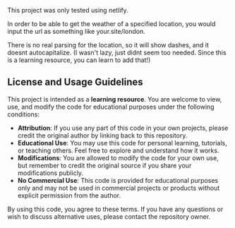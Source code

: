 This project was only tested using netlify.

In order to be able to get the weather of a specified location, you would input the url as something like your.site/london.

There is no real parsing for the location, so it will show dashes, and it doesnt autocapitalize. (I wasn't lazy, just didnt seem too needed. Since this is a learning resource, you can learn to add that!)

## License and Usage Guidelines

This project is intended as a **learning resource**. You are welcome to view, use, and modify the code for educational purposes under the following conditions:

- **Attribution**: If you use any part of this code in your own projects, please credit the original author by linking back to this repository.
- **Educational Use**: You may use this code for personal learning, tutorials, or teaching others. Feel free to explore and understand how it works.
- **Modifications**: You are allowed to modify the code for your own use, but remember to credit the original source if you share your modifications publicly.
- **No Commercial Use**: This code is provided for educational purposes only and may not be used in commercial projects or products without explicit permission from the author.

By using this code, you agree to these terms. If you have any questions or wish to discuss alternative uses, please contact the repository owner.
